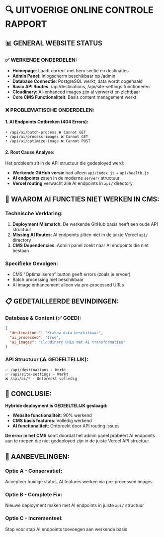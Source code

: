 # 🔍 UITVOERIGE ONLINE CONTROLE RAPPORT

## 📊 **GENERAL WEBSITE STATUS**

### ✅ **WERKENDE ONDERDELEN:**
- **Homepage**: Laadt correct met hero sectie en destinaties
- **Admin Panel**: Inlogscherm beschikbaar op /admin
- **Database Connectie**: PostgreSQL werkt, data wordt opgehaald
- **Basic API Routes**: /api/destinations, /api/site-settings functioneren
- **Cloudinary**: AI-enhanced images zijn al verwerkt en zichtbaar
- **Core CMS Functionaliteit**: Basis content management werkt

### ❌ **PROBLEMATISCHE ONDERDELEN:**

#### **1. AI Endpoints Ontbreken (404 Errors):**
```
• /api/ai/batch-process ❌ Cannot GET
• /api/ai/process-images ❌ Cannot GET  
• /api/ai/optimize-image ❌ Cannot POST
```

#### **2. Root Cause Analyse:**
Het probleem zit in de API structuur die gedeployed werd:
- **Werkende GitHub versie** had alleen `api/index.js` + `api/health.js`
- **AI endpoints** zaten in de moderne `server/` structuur
- **Vercel routing** verwacht alle AI endpoints in `api/` directory

## 🔧 **WAAROM AI FUNCTIES NIET WERKEN IN CMS:**

### **Technische Verklaring:**
1. **Deployment Mismatch**: De werkende GitHub basis heeft een oude API structuur
2. **Missing AI Routes**: AI endpoints zitten niet in de juiste Vercel `api/` directory
3. **CMS Dependencies**: Admin panel zoekt naar AI endpoints die niet bestaan

### **Specifieke Gevolgen:**
- CMS "Optimaliseren" button geeft errors (zoals je ervoer)
- Batch processing niet beschikbaar
- AI image enhancement alleen via pre-processed URLs

## 📋 **GEDETAILLEERDE BEVINDINGEN:**

### **Database & Content (✅ GOED):**
```json
{
  "destinations": "Krakow data beschikbaar",
  "ai_processed": "true", 
  "ai_images": "Cloudinary URLs met AI transformaties"
}
```

### **API Structuur (⚠️ GEDEELTELIJK):**
```
✅ /api/destinations - Werkt
✅ /api/site-settings - Werkt  
❌ /api/ai/* - Ontbreekt volledig
```

## 🎯 **CONCLUSIE:**

**Hybride deployment is GEDEELTELIJK geslaagd:**
- **Website functionaliteit**: 90% werkend
- **CMS basis features**: Volledig werkend
- **AI functionaliteit**: Ontbreekt door API routing issues

**De error in het CMS** komt doordat het admin panel probeert AI endpoints aan te roepen die niet gedeployed zijn in de juiste Vercel API structuur.

## 🚀 **AANBEVELINGEN:**

### **Optie A - Conservatief:**
Accepteer huidige status, AI features werken via pre-processed images

### **Optie B - Complete Fix:**
Nieuwe deployment maken met AI endpoints in juiste `api/` structuur

### **Optie C - Incrementeel:**
Stap voor stap AI endpoints toevoegen aan werkende basis